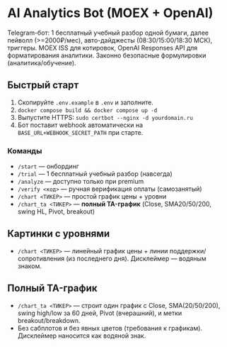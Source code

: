 # AI Analytics Bot (MOEX + OpenAI)

Telegram-бот: 1 бесплатный учебный разбор одной бумаги, далее пейволл (>=2000₽/мес), авто-дайджесты (08:30/15:00/18:30 МСК), триггеры.
MOEX ISS для котировок, OpenAI Responses API для форматирования аналитики. Законно безопасные формулировки (аналитика/обучение).

## Быстрый старт
1) Скопируйте `.env.example` в `.env` и заполните.
2) `docker compose build && docker compose up -d`
3) Выпустите HTTPS: `sudo certbot --nginx -d yourdomain.ru`
4) Бот поставит webhook автоматически на `BASE_URL+WEBHOOK_SECRET_PATH` при старте.

### Команды
- `/start` — онбординг
- `/trial` — 1 бесплатный учебный разбор (навсегда)
- `/analyze` — доступно только при premium
- `/verify <код>` — ручная верификация оплаты (самозанятый)
- `/chart <ТИКЕР>` — простой график цены + уровни
- `/chart_ta <ТИКЕР>` — **полный TA-график** (Close, SMA20/50/200, swing HL, Pivot, breakout)

## Картинки с уровнями
- `/chart <ТИКЕР>` — линейный график цены + линии поддержки/сопротивления (из последнего дня). Дисклеймер — водяным знаком.

## Полный TA-график
- `/chart_ta <ТИКЕР>` — строит один график с Close, SMA(20/50/200), swing high/low за 60 дней, Pivot (вчерашний), и метки breakout/breakdown.
- Без сабплотов и без явных цветов (требования к графикам). Дисклеймер наносится как водяной знак.
